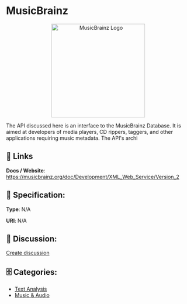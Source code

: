 # MusicBrainz
<p align="center">
    <img width="256" src="https://raw.githubusercontent.com/apis-list/apis-list/main/apis/musicbrainz/logo_256x256.png" alt="MusicBrainz Logo"/>
</p>

The API discussed here is an interface to the MusicBrainz Database. It is aimed at developers of media players, CD rippers, taggers, and other applications requiring music metadata.  The API's archi

##  🔗 Links
**Docs / Website**: https://musicbrainz.org/doc/Development/XML_Web_Service/Version_2

## 🧬 Specification:
**Type**: N/A

**URI**: N/A

## 💬 Discussion:
[Create discussion](https://github.com/apis-list/apis-list/discussions/new)

## 🗄️ Categories:
- [Text Analysis](https://github.com/apis-list/apis-list#text-analysis)
- [Music & Audio](https://github.com/apis-list/apis-list#music--audio)




